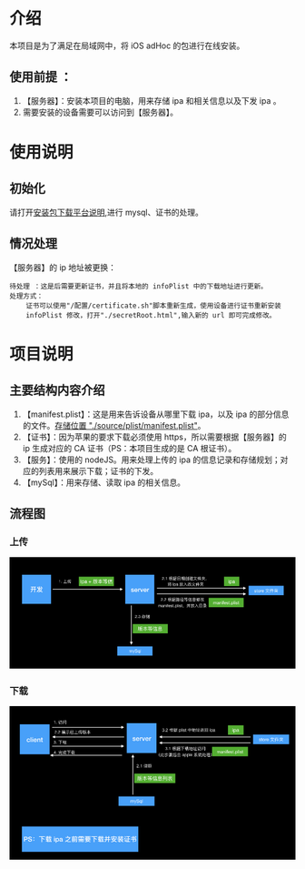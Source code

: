 # 介绍
本项目是为了满足在局域网中，将 iOS adHoc 的包进行在线安装。

## 使用前提 ：
1. 【服务器】：安装本项目的电脑，用来存储 ipa 和相关信息以及下发 ipa 。
2. 需要安装的设备需要可以访问到【服务器】。

# 使用说明

## 初始化
请打开[安装包下载平台说明](./配置/安装包下载平台说明.md),进行 mysql、证书的处理。

## 情况处理

【服务器】的 ip 地址被更换：
    
    待处理 ：这是后需要更新证书，并且将本地的 infoPlist 中的下载地址进行更新。
    处理方式： 
        证书可以使用"/配置/certificate.sh"脚本重新生成，使用设备进行证书重新安装
        infoPlist 修改，打开"./secretRoot.html",输入新的 url 即可完成修改。



# 项目说明

## 主要结构内容介绍
1. 【manifest.plist】：这是用来告诉设备从哪里下载 ipa，以及 ipa 的部分信息的文件。[存储位置 "./source/plist/manifest.plist"](./source/plist/manifest.plist)。
2. 【证书】：因为苹果的要求下载必须使用 https，所以需要根据【服务器】的 ip 生成对应的 CA 证书（PS：本项目生成的是 CA 根证书）。
3. 【服务】：使用的 nodeJS。用来处理上传的 ipa 的信息记录和存储规划；对应的列表用来展示下载；证书的下发。
4. 【mySql】：用来存储、读取 ipa 的相关信息。

## 流程图

### 上传

![上传流程](./source/逻辑图/上传.jpeg)

### 下载
![下载流程](./source/逻辑图/下载.jpeg)